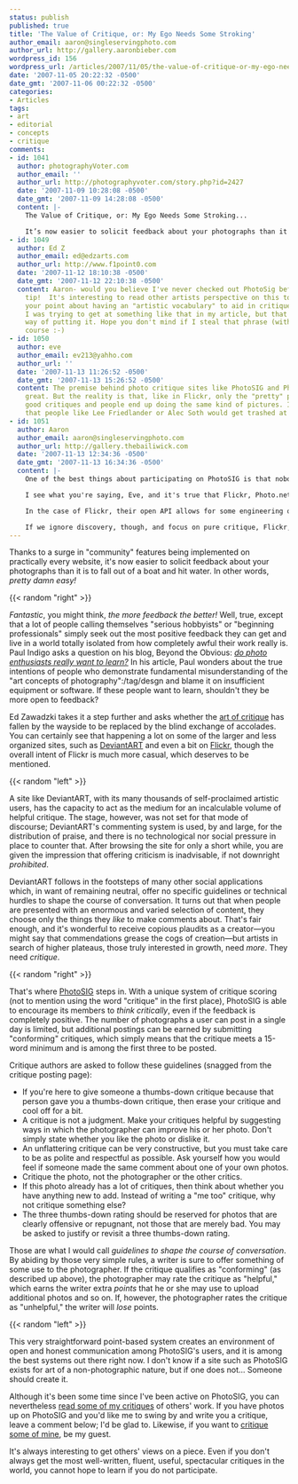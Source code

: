 ```yaml
---
status: publish
published: true
title: 'The Value of Critique, or: My Ego Needs Some Stroking'
author_email: aaron@singleservingphoto.com
author_url: http://gallery.aaronbieber.com
wordpress_id: 156
wordpress_url: /articles/2007/11/05/the-value-of-critique-or-my-ego-needs-some-stroking/
date: '2007-11-05 20:22:32 -0500'
date_gmt: '2007-11-06 00:22:32 -0500'
categories:
- Articles
tags:
- art
- editorial
- concepts
- critique
comments:
- id: 1041
  author: photographyVoter.com
  author_email: ''
  author_url: http://photographyvoter.com/story.php?id=2427
  date: '2007-11-09 10:28:08 -0500'
  date_gmt: '2007-11-09 14:28:08 -0500'
  content: |-
    The Value of Critique, or: My Ego Needs Some Stroking...

    It’s now easier to solicit feedback about your photographs than it is to fall out of a boat and hit water. Unfortunately, comments are seldom used to give constructive criticism or to share practical knowledge. Why?...
- id: 1049
  author: Ed Z
  author_email: ed@edzarts.com
  author_url: http://www.f1point0.com
  date: '2007-11-12 18:10:38 -0500'
  date_gmt: '2007-11-12 22:10:38 -0500'
  content: Aaron- would you believe I've never checked out PhotoSig before?  great
    tip!  It's interesting to read other artists perspective on this topic-  I like
    your point about having an "artistic vocabulary" to aid in critique.  I think
    I was trying to get at something like that in my article, but that is a great
    way of putting it. Hope you don't mind if I steal that phrase (with credit of
    course :-)
- id: 1050
  author: eve
  author_email: ev213@yahho.com
  author_url: ''
  date: '2007-11-13 11:26:52 -0500'
  date_gmt: '2007-11-13 15:26:52 -0500'
  content: The premise behind photo critique sites like PhotoSIG and Photo.net is
    great. But the reality is that, like in Flickr, only the "pretty" pictures get
    good critiques and people end up doing the same kind of pictures. I'm pretty sure
    that people like Lee Friedlander or Alec Soth would get trashed at these sites.
- id: 1051
  author: Aaron
  author_email: aaron@singleservingphoto.com
  author_url: http://gallery.thebailiwick.com
  date: '2007-11-13 12:34:36 -0500'
  date_gmt: '2007-11-13 16:34:36 -0500'
  content: |-
    One of the best things about participating on PhotoSIG is that nobody really gets "trashed." It's true, people have submitted work to that site with virtually no redeeming value, and people speak their minds, but one of PhotoSIG's tenets is respect, and they _do_ enforce it.

    I see what you're saying, Eve, and it's true that Flickr, Photo.net, DeviantArt, and other "simple" comment-based sites foster a groupthink environment where the strongest signals come from the least controversial and most-liked work overall, rather than from the "long tail" of very good work appreciated only by a choice few.

    In the case of Flickr, their open API allows for some engineering of that behavior. Tools such as [Flickr DNA](http://bighugelabs.com/flickr/dna).php show how a little bit of outside data mining can help you find things you wouldn't normally see by surfing the popularity charts as measured by Flickr.

    If we ignore discovery, though, and focus on pure critique, Flickr, Photo.net, and DeviantArt seldom deliver the volume of usable critique that PhotoSIG does simply because of the simple comment system they have in place. You will see a lot of new and amazing work happening on PhotoSIG every day.
---
```

Thanks to a surge in "community" features being implemented on
practically every website, it's now easier to solicit feedback about
your photographs than it is to fall out of a boat and hit water. In
other words, _pretty damn easy!_

{{< random "right" >}}

_Fantastic_, you might think, _the more feedback the better!_ Well,
true, except that a lot of people calling themselves "serious hobbyists"
or "beginning professionals" simply seek out the most positive feedback
they can get and live in a world totally isolated from how completely
awful their work really is. Paul Indigo asks a question on his blog,
Beyond the Obvious: [_do photo enthusiasts really want to
learn?_](http://paulindigo.blogspot.com/2007/11/do-photo-enthusiasts-really-want-to.html)
In his article, Paul wonders about the true intentions of people who
demonstrate fundamental misunderstanding of the "art concepts of
photography":/tag/desgn and blame it on insufficient equipment or
software. If these people want to learn, shouldn't they be more open to
feedback? <!--more-->

Ed Zawadzki takes it a step further and asks whether the [art of
critique](http://www.f1point0.com/2007/11/02/the-art-of-the-critique) has
fallen by the wayside to be replaced by the blind exchange of accolades.
You can certainly see that happening a lot on some of the larger and
less organized sites, such as [DeviantART](http://www.deviantart.com) and
even a bit on [Flickr](http://www.flickr.com), though the overall intent
of Flickr is much more casual, which deserves to be mentioned.

{{< random "left" >}}

A site like DeviantART, with its many thousands of self-proclaimed
artistic users, has the capacity to act as the medium for an
incalculable volume of helpful critique. The stage, however, was not set
for that mode of discourse; DeviantART's commenting system is used, by
and large, for the distribution of praise, and there is no technological
nor social pressure in place to counter that. After browsing the site
for only a short while, you are given the impression that offering
criticism is inadvisable, if not downright _prohibited_.

DeviantART follows in the footsteps of many other social applications
which, in want of remaining neutral, offer no specific guidelines or
technical hurdles to shape the course of conversation. It turns out that
when people are presented with an enormous and varied selection of
content, they choose only the things they _like_ to make comments
about. That's fair enough, and it's wonderful to receive copious
plaudits as a creator—you might say that commendations grease the cogs
of creation—but artists in search of higher plateaus, those truly
interested in growth, need _more_. They need _critique_.

{{< random "right" >}}

That's where [PhotoSIG](http://www.photosig.com) steps in. With a unique
system of critique scoring (not to mention using the word "critique" in
the first place), PhotoSIG is able to encourage its members to _think
critically_, even if the feedback is completely positive. The number of
photographs a user can post in a single day is limited, but additional
postings can be earned by submitting "conforming" critiques, which
simply means that the critique meets a 15-word minimum and is among the
first three to be posted.

Critique authors are asked to follow these guidelines (snagged from the
critique posting page):

* If you're here to give someone a thumbs-down critique because that
person gave you a thumbs-down critique, then erase your critique and
cool off for a bit.
 * A critique is not a judgment. Make your critiques helpful by
suggesting ways in which the photographer can improve his or her photo.
Don't simply state whether you like the photo or dislike it.
 * An unflattering critique can be very constructive, but you must take
care to be as polite and respectful as possible. Ask yourself how you
would feel if someone made the same comment about one of your own
photos.
 * Critique the photo, not the photographer or the other critics.
 * If this photo already has a lot of critiques, then think about
whether you have anything new to add. Instead of writing a "me too"
critique, why not critique something else?
 * The three thumbs-down rating should be reserved for photos that are
clearly offensive or repugnant, not those that are merely bad. You may
be asked to justify or revisit a three thumbs-down rating.

Those are what I would call _guidelines to shape the course of
conversation_. By abiding by those very simple rules, a writer is sure
to offer something of some use to the photographer. If the critique
qualifies as "conforming" (as described up above), the photographer may
rate the critique as "helpful," which earns the writer extra _points_
that he or she may use to upload additional photos and so on. If,
however, the photographer rates the critique as "unhelpful," the writer
will _lose_ points.

{{< random "left" >}}

This very straightforward point-based system creates an environment of
open and honest communication among PhotoSIG's users, and it is among
the best systems out there right now. I don't know if a site such as
PhotoSIG exists for art of a non-photographic nature, but if one does
not... Someone should create it.

Although it's been some time since I've been active on PhotoSIG, you can
nevertheless [read some of my
critiques](http://www.photosig.com/go/users/userphotocritiques?id=146708)
of others' work. If you have photos up on PhotoSIG and you'd like me to
swing by and write you a critique, leave a comment below; I'd be glad
to. Likewise, if you want to [critique some of
mine](http://www.photosig.com/go/users/userphotos?id=146708), be my
guest.

It's always interesting to get others' views on a piece. Even if you
don't always get the most well-written, fluent, useful, spectacular
critiques in the world, you cannot hope to learn if you do not
participate.
